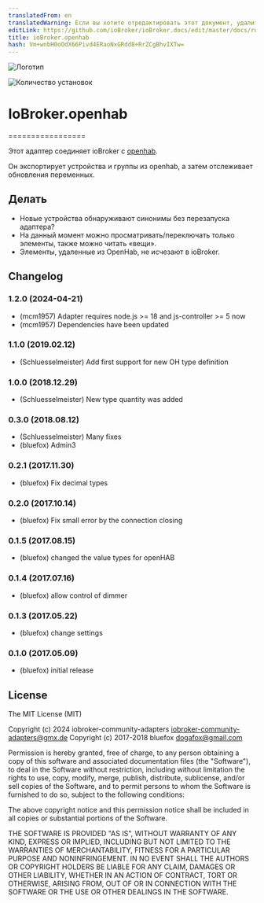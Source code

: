 ```yaml
---
translatedFrom: en
translatedWarning: Если вы хотите отредактировать этот документ, удалите поле «translationFrom», в противном случае этот документ будет снова автоматически переведен
editLink: https://github.com/ioBroker/ioBroker.docs/edit/master/docs/ru/adapterref/iobroker.openhab/README.md
title: ioBroker.openhab
hash: Vm+wnbH0oOdX66Pivd4ERaoNxGRdd8+RrZCgBhvIXTw=
---
```

![Логотип](../../../en/adapterref/iobroker.openhab/admin/openhab.png)

![Количество установок](http://iobroker.live/badges/openhab-stable.svg)

# IoBroker.openhab
=================

Этот адаптер соединяет ioBroker с [openhab](http://openhab.org/).

Он экспортирует устройства и группы из openhab, а затем отслеживает обновления переменных.

## Делать
- Новые устройства обнаруживают синонимы без перезапуска адаптера?
- На данный момент можно просматривать/переключать только элементы, также можно читать «вещи».
- Элементы, удаленные из OpenHab, не исчезают в ioBroker.

## Changelog
<!--
	Placeholder for the next version (at the beginning of the line):
	### **WORK IN PROGRESS**
-->
### 1.2.0 (2024-04-21)
- (mcm1957) Adapter requires node.js >= 18 and js-controller >= 5 now
- (mcm1957) Dependencies have been updated

### 1.1.0 (2019.02.12)
* (Schluesselmeister) Add first support for new OH type definition

### 1.0.0 (2018.12.29)
* (Schluesselmeister) New type quantity was added

### 0.3.0 (2018.08.12)
* (Schluesselmeister) Many fixes
* (bluefox) Admin3

### 0.2.1 (2017.11.30)
* (bluefox) Fix decimal types

### 0.2.0 (2017.10.14)
* (bluefox) Fix small error by the connection closing

### 0.1.5 (2017.08.15)
* (bluefox) changed the value types for openHAB

### 0.1.4 (2017.07.16)
* (bluefox) allow control of dimmer

### 0.1.3 (2017.05.22)
* (bluefox) change settings

### 0.1.0 (2017.05.09)
* (bluefox) initial release

## License
The MIT License (MIT)

Copyright (c) 2024 iobroker-community-adapters <iobroker-community-adapters@gmx.de>
Copyright (c) 2017-2018 bluefox <dogafox@gmail.com>

Permission is hereby granted, free of charge, to any person obtaining a copy
of this software and associated documentation files (the "Software"), to deal
in the Software without restriction, including without limitation the rights
to use, copy, modify, merge, publish, distribute, sublicense, and/or sell
copies of the Software, and to permit persons to whom the Software is
furnished to do so, subject to the following conditions:

The above copyright notice and this permission notice shall be included in
all copies or substantial portions of the Software.

THE SOFTWARE IS PROVIDED "AS IS", WITHOUT WARRANTY OF ANY KIND, EXPRESS OR
IMPLIED, INCLUDING BUT NOT LIMITED TO THE WARRANTIES OF MERCHANTABILITY,
FITNESS FOR A PARTICULAR PURPOSE AND NONINFRINGEMENT. IN NO EVENT SHALL THE
AUTHORS OR COPYRIGHT HOLDERS BE LIABLE FOR ANY CLAIM, DAMAGES OR OTHER
LIABILITY, WHETHER IN AN ACTION OF CONTRACT, TORT OR OTHERWISE, ARISING FROM,
OUT OF OR IN CONNECTION WITH THE SOFTWARE OR THE USE OR OTHER DEALINGS IN
THE SOFTWARE.